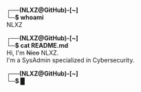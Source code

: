 **┌──(NLXZ@GitHub)-[~]**  
**└─$ whoami**  
NLXZ

**┌──(NLXZ@GitHub)-[~]**  
**└─$ cat README.md**  
Hi, I'm ~~Nico~~ NLXZ.  
I'm a SysAdmin specialized in Cybersecurity.  

**┌──(NLXZ@GitHub)-[~]**  
**└─$ █**
